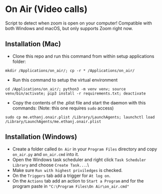 # On Air (Video calls)
Script to detect when zoom is open on your computer! Compatible with both Windows and macOS, but only supports Zoom right now.

## Installation (Mac)
- Clone this repo and run this command from within setup applications folder:
```
mkdir /Applications/on_air/; cp -r * /Applications/on_air/
```

- Run this command to setup the virtual environment
```
cd /Applications/on_air/; python3 -m venv venv; source venv/bin/activate; pip3 install -r requirements.txt; deactivate
```

- Copy the contents of the .plist file and start the daemon with this commands: (Note: this one requires `sudo` access)
```
sudo cp me.ethanj.onair.plist /Library/LaunchAgents; launchctl load /Library/LaunchAgents/me.ethanj.onair.plist
```

## Installation (Windows)
- Create a folder called `On Air` in your `Program Files` directory and copy `on_air.py` and `on_air.cmd` into it.
- Open the Windows task scheduler and right click `Task Scheduler Library` and choose `Create Task...`.\
- Make sure `Run with highest priviledges` is checked.
- On the `Triggers` tab add a trigger for `At log on`.
- On the `Actions` tab add an action to `Start a Program` and for the program paste in `"C:\Program Files\On Air\on_air.cmd"`

